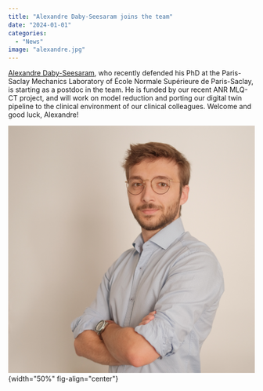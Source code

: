 ```yaml
---
title: "Alexandre Daby-Seesaram joins the team"
date: "2024-01-01"
categories:
  - "News"
image: "alexandre.jpg"
---
```


[Alexandre Daby-Seesaram](https://alexandredabyseesaram.github.io), who recently defended his PhD at the Paris-Saclay Mechanics Laboratory of École Normale Supérieure de Paris-Saclay, is starting as a postdoc in the team.
He is funded by our recent ANR MLQ-CT project, and will work on model reduction and porting our digital twin pipeline to the clinical environment of our clinical colleagues.
Welcome and good luck, Alexandre!

![](alexandre.jpg){width="50%" fig-align="center"}
